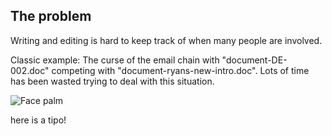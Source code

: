 The problem
-----------

Writing and editing is hard to keep track of when many people are involved.

Classic example: The curse of the email chain with "document-DE-002.doc" competing with "document-ryans-new-intro.doc". Lots of time has been wasted trying to deal with this situation.

![Face palm](http://1.bp.blogspot.com/-2dAMK5LrUL8/Tz0kVKPI12I/AAAAAAAAAUQ/BmgoQP5DXow/s1600/picard-facepalm.jpg)

here is a tipo!
